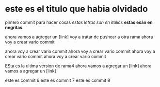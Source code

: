 # este es el titulo que habia olvidado
pimero commit para hacer cosas
_estas letras son en italics_
**estas esán en negritas**

ahora vamos a agregar un [link]
voy a tratar de pushear a otra rama
ahora voy a crear vario commit

ahora voy a crear vario commit
ahora voy a crear vario commit
ahora voy a crear vario commit
ahora voy a crear vario commit

ESta es la ultima version de rama4
ahora vamos a agregar un [link]
ahora vamos a agregar un [link]

este es commit 6
este es commit 7
este es commit 8